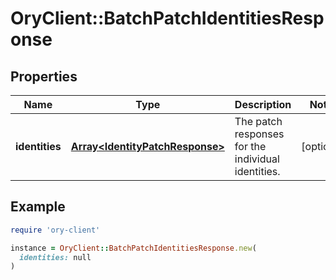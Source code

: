 # OryClient::BatchPatchIdentitiesResponse

## Properties

| Name | Type | Description | Notes |
| ---- | ---- | ----------- | ----- |
| **identities** | [**Array&lt;IdentityPatchResponse&gt;**](IdentityPatchResponse.md) | The patch responses for the individual identities. | [optional] |

## Example

```ruby
require 'ory-client'

instance = OryClient::BatchPatchIdentitiesResponse.new(
  identities: null
)
```

